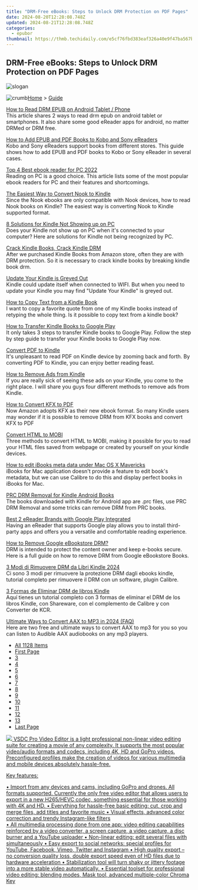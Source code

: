 ```yaml
---
title: "DRM-Free eBooks: Steps to Unlock DRM Protection on PDF Pages"
date: 2024-08-20T12:28:08.748Z
updated: 2024-08-21T12:28:08.748Z
categories:
  - epubor
thumbnail: https://thmb.techidaily.com/e5cf76fbd383eaf326a40e9f47ba567bbfc7a691177fb2bbb8430f5442ba8e06.jpg
---
```


## DRM-Free eBooks: Steps to Unlock DRM Protection on PDF Pages

![slogan](http://www.epubor.com/images/guide-banner-word.png)

![crumb](http://www.epubor.com/images/ol_home.png)[Home](https://tools.techidaily.com/epubor/products/) \> [Guide](https://tools.techidaily.com/epubor/products/)

[How to Read DRM EPUB on Android Tablet / Phone](https://tools.techidaily.com/epubor/products/)  
 This article shares 2 ways to read drm epub on android tablet or smartphones. It also share some good eReader apps for android, no matter DRMed or DRM free.

[How to Add EPUB and PDF Books to Kobo and Sony eReaders](https://tools.techidaily.com/epubor/products/)  
 Kobo and Sony eReaders support books from different stores. This guide shows how to add EPUB and PDF books to Kobo or Sony eReader in several cases.

[Top 4 Best ebook reader for PC 2022](https://tools.techidaily.com/epubor/reader/)  
 Reading on PC is a good choice. This article lists some of the most popular ebook readers for PC and their features and shortcomings.

[The Easiest Way to Convert Nook to Kindle](https://tools.techidaily.com/epubor/products/)  
 Since the Nook ebooks are only compatible with Nook devices, how to read Nook books on Kindle? The easiest way is converting Nook to Kindle supported format. 

[8 Solutions for Kindle Not Showing up on PC](https://tools.techidaily.com/epubor/products/)  
 Does your Kindle not show up on PC when it's connected to your computer? Here are solutions for Kindle not being recognized by PC. 

[Crack Kindle Books, Crack Kindle DRM](https://tools.techidaily.com/epubor/products/)  
 After we purchased Kindle Books from Amazon store, often they are with DRM protection. So it is necessary to crack kindle books by breaking kindle book drm.

[Update Your Kindle is Greyed Out](https://tools.techidaily.com/epubor/products/)  
 Kindle could update itself when connected to WIFI. But when you need to update your Kindle you may find "Update Your Kindle" is greyed out. 

[How to Copy Text from a Kindle Book](https://tools.techidaily.com/epubor/products/)  
 I want to copy a favorite quote from one of my Kindle books instead of retyping the whole thing. Is it possible to copy text from a kindle book?

[How to Transfer Kindle Books to Google Play](https://tools.techidaily.com/epubor/products/)  
 It only takes 3 steps to transfer Kindle books to Google Play. Follow the step by step guide to transfer your Kindle books to Google Play now.

[Convert PDF to Kindle](https://tools.techidaily.com/epubor/products/)  
 It's unpleasant to read PDF on Kindle device by zooming back and forth. By converting PDF to Kindle, you can enjoy better reading feast.

[How to Remove Ads from Kindle](https://tools.techidaily.com/epubor/products/)  
 If you are really sick of seeing these ads on your Kindle, you come to the right place. I will share you guys four different methods to remove ads from Kindle.

[How to Convert KFX to PDF](https://tools.techidaily.com/epubor/products/)  
 Now Amazon adopts KFX as their new ebook format. So many Kindle users may wonder if it is possible to remove DRM from KFX books and convert KFX to PDF

[Convert HTML to MOBI](https://tools.techidaily.com/epubor/products/)  
 Three methods to convert HTML to MOBI, making it possible for you to read your HTML files saved from webpage or created by yourself on your kindle devices.

[How to edit iBooks meta data under Mac OS X Mavericks](https://tools.techidaily.com/epubor/products/)  
 iBooks for Mac application doesn't provide a feature to edit book's metadata, but we can use Calibre to do this and display perfect books in iBooks for Mac.

[PRC DRM Removal for Kindle Android Books](https://tools.techidaily.com/epubor/products/)  
 The books downloaded with Kindle for Android app are .prc files, use PRC DRM Removal and some tricks can remove DRM from PRC books.

[Best 2 eReader Brands with Google Play Integrated](https://tools.techidaily.com/epubor/reader/)  
 Having an eReader that supports Google play allows you to install third-party apps and offers you a versatile and comfortable reading experience. 

[How to Remove Google eBookstore DRM?](https://tools.techidaily.com/epubor/products/)  
 DRM is intended to protect the content owner and keep e-books secure. Here is a full guide on how to remove DRM from Google eBookstore Books.

[3 Modi di Rimuovere DRM da Libri Kindle 2024](https://tools.techidaily.com/epubor/products/)  
 Ci sono 3 modi per rimuovere la protezione DRM dagli ebooks kindle, tutorial completo per rimuovere il DRM con un software, plugin Calibre.

[3 Formas de Eliminar DRM de libros Kindle](https://tools.techidaily.com/epubor/products/)  
 Aquí tienes un tutorial completo con 3 formas de eliminar el DRM de los libros Kindle, con Shareware, con el complemento de Calibre y con Converter de KCR.

[Ultimate Ways to Convert AAX to MP3 in 2024 (FAQ)](http://www.epubor.com/convert-aax-to-mp3.html)  
 Here are two free and ultimate ways to convert AAX to mp3 for you so you can listen to Audible AAX audiobooks on any mp3 players.

* [All 1128 Items](https://tools.techidaily.com/epubor/products/)
* [First Page](https://tools.techidaily.com/epubor/products/)
* [3](https://tools.techidaily.com/epubor/products/)
* [4](https://tools.techidaily.com/epubor/products/)
* [5](https://tools.techidaily.com/epubor/products/)
* [6](https://tools.techidaily.com/epubor/products/)
* [7](https://tools.techidaily.com/epubor/products/)
* [8](https://tools.techidaily.com/epubor/products/)
* [9](https://tools.techidaily.com/epubor/products/)
* [10](https://tools.techidaily.com/epubor/products/)
* [11](https://tools.techidaily.com/epubor/products/)
* [12](https://tools.techidaily.com/epubor/products/)
* [13](https://tools.techidaily.com/epubor/products/)
* [Last Page](https://tools.techidaily.com/epubor/products/)

<ins class="adsbygoogle"
     style="display:block"
     data-ad-format="autorelaxed"
     data-ad-client="ca-pub-7571918770474297"
     data-ad-slot="1223367746"></ins>



<ins class="adsbygoogle"
     style="display:block"
     data-ad-client="ca-pub-7571918770474297"
     data-ad-slot="8358498916"
     data-ad-format="auto"
     data-full-width-responsive="true"></ins>



<!-- affiliate ads begin -->
<a href="https://secure.2checkout.com/order/checkout.php?PRODS=4693127&QTY=1&AFFILIATE=108875&CART=1"><img src="https://www.videosoftdev.com/images/video_editor/screenshots/1.jpg" border="0">
VSDC Pro Video Editor is a light professional non-linear video editing suite for creating a movie of any complexity. It supports the most popular video/audio formats and codecs, including 4K, HD and GoPro videos. Preconfigured profiles make the creation of videos for various multimedia and mobile devices absolutely hassle-free.

Key features:

•	Import from any devices and cams, including GoPro and drones. All formats supported. Сurrently the only free video editor that allows users to export in a new H265/HEVC codec, something essential for those working with 4K and HD.
•	Everything for hassle-free basic editing: cut, crop and merge files, add titles and favorite music
•	Visual effects, advanced color correction and trendy Instagram-like filters   
•	All multimedia processing done from one app: video editing capabilities reinforced by  a video converter, a screen capture, a video capture, a disc burner and a YouTube uploader
•	Non-linear editing: edit several files with simultaneously 
•	Easy export to social networks: special profiles for YouTube, Facebook, Vimeo, Twitter and Instagram
•	High quality export – no conversion quality loss, double export speed even of HD files due to hardware acceleration
•	Stabilization tool will turn shaky or jittery footage into a more stable video automatically. 
•	Essential toolset for professional video editing: blending modes, Mask tool, advanced multiple-color Chroma Key  
</a>
<!-- affiliate ads end -->